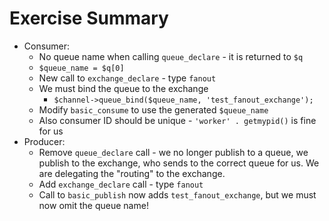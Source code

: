 Exercise Summary
================

 - Consumer:
    - No queue name when calling `queue_declare` - it is returned to `$q`
    - `$queue_name = $q[0]`
    - New call to `exchange_declare` - type `fanout`
    - We must bind the queue to the exchange
       - `$channel->queue_bind($queue_name, 'test_fanout_exchange');`
    - Modify `basic_consume` to use the generated `$queue_name`
    - Also consumer ID should be unique - `'worker' . getmypid()` is fine for us
 - Producer:
    - Remove `queue_declare` call - we no longer publish to a queue, we publish
      to the exchange, who sends to the correct queue for us. We are delegating
      the "routing" to the exchange.
    - Add `exchange_declare` call - type `fanout`
    - Call to `basic_publish` now adds `test_fanout_exchange`, but we must now
      omit the queue name!
 
